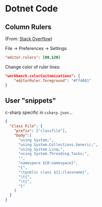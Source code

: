 # Dotnet Code

## Column Rulers

(From: [Stack Overflow](https://stackoverflow.com/questions/29968499/vertical-rulers-in-visual-studio-code))

File -> Preferences -> Settings

```ini
"editor.rulers": [80,120]
```

Change color of ruler lines:

```json
"workbench.colorCustomizations": {
    "editorRuler.foreground": "#ff4081"
}
```

## User "snippets"

c-sharp specific in `csharp.json`...

```json
{
  "Class File": {
    "prefix": ["classfile"],
    "body":[
      "using System;",
      "using System.Collections.Generic;",
      "using System.Linq;",
      "using System.Threading.Tasks;",
      "",
      "namespace ${0:namespace}",
      "{",
      "\tpublic class ${1:classname}",
      "\t{",
      "\t}",
      "}"
    ]
  }
}
```
